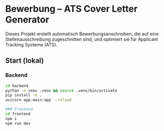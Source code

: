 # Bewerbung – ATS Cover Letter Generator

Dieses Projekt erstellt automatisch Bewerbungsanschreiben, die auf eine Stellenausschreibung zugeschnitten sind, und optimiert sie für Applicant Tracking Systeme (ATS).

## Start (lokal)

### Backend
```bash
cd backend
python -m venv .venv && source .venv/bin/activate
pip install -e .
uvicorn app.main:app --reload

### Frontend
cd frontend
npm i
npm run dev
